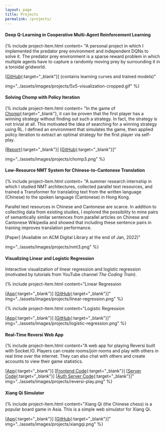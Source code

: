 ```yaml
---
layout: page
title: Projects
permalink: /projects/
---
```


#### Deep Q-Learning in Cooperative Multi-Agent Reinforcement Learning

{% include project-item.html 
content=
"A personal project in which I implemented the predator prey environment and independent DQNs to solve it. The predator prey environment is a sparse reward problem in which multiple agents have to capture a randomly moving prey by surrounding it in a toroidal gridworld. 

[[GitHub](https://github.com/hughiemak/predator-prey){:target=\"_blank\"}] (contains learning curves and trained models)" 

img="../assets/images/projects/5x5-visualization-cropped.gif" %} 

<!-- <div class="project-item-container">
<div style="float: left; width: 20%;">
<img class="project-item-img" src="../assets/images/projects/5x5-visualization-cropped.gif">
</div>
<div class="project-item-text-container">
<div class="project-item-text">
A personal project in which I implemented the predator prey environment and independent DQNs to solve it. The predator prey environment is a sparse reward problem in which multiple agents have to capture a randomly moving prey by surrounding it in a toroidal grid world. 

[[Code](https://github.com/hughiemak/predator-prey){:target="_blank"}]
</div></div></div> -->

#### Solving Chomp with Policy Iteration

<!-- A personal project in which I applied policy iteration to recover the nontrivial winning strategy of the first player in [Chomp](https://www.math.ucla.edu/~tom/Games/chomp.html){:target="_blank"} via self-play.

[[Report](https://gist.github.com/hughiemak/58bca80976cc3c7dc1dbbafce6fed0f6){:target="_blank"}] [[Code](https://github.com/hughiemak/chomp){:target="_blank"}] -->

{% include project-item.html 
content=
"In the game of [Chomp](https://www.math.ucla.edu/~tom/Games/chomp.html){:target=\"_blank\"}, it can be proven that the first player has a winning strategy without finding out such a strategy. In fact, the strategy is not trivial at all. This motivated the idea of searching for a winning strategy using RL. I defined an environment that simulates the game, then applied policy iteration to extract an optimal strategy for the first player via self-play.

[[Report](https://gist.github.com/hughiemak/58bca80976cc3c7dc1dbbafce6fed0f6){:target=\"_blank\"}] [[GitHub](https://github.com/hughiemak/chomp){:target=\"_blank\"}]"  

img="../assets/images/projects/chomp3.png" %}

<!-- A personal project in which I applied policy iteration to recover the nontrivial winning strategy of the first player in [Chomp](https://www.math.ucla.edu/~tom/Games/chomp.html){:target=\"_blank\"} via self-play. -->


#### Low-Resource NMT System for Chinese-to-Cantonese Translation

{% include project-item.html 
content=
"A summer research internship in which I studied NMT architectures, collected parallel text resources, and trained a Transformer for translating text from the written language (Chinese) to the spoken language (Cantonese) in Hong Kong. 

Parallel text resources in Chinese and Cantonese are scarce. In addition to collecting data from existing studies, I explored the possibility to mine pairs of semantically similar sentences from parallel articles on Chinese and Cantonese Wikipedia and showed that including these sentence pairs in training improves translation performance.

[Paper] (Available on ACM Digital Library at the end of Jan, 2022)"  

img="../assets/images/projects/nmt3.png" %}

<!-- A summer research internship in which I trained a Transformer for translating text from the written language (Chinese) to the spoken language (Cantonese) in Hong Kong. 

Parallel text resources in Chinese and Cantonese are scarce. In addition to collecting data from existing studies, I explored the possibility to increase the amount of training data by mining semantically similar sentences from parallel articles on Chinese and Cantonese Wikipedia. -->

#### Visualizing Linear and Logistic Regression

Interactive visualization of linear regression and logistic regression (motivated by tutorials from YouTube channel *The Coding Train*).

{% include project-item.html 
content="Linear Regression

[[App](https://hughiemak.github.io/VisualizeLinearRegression/){:target=\"_blank\"}] [[GitHub](https://github.com/hughiemak/VisualizeLinearRegression){:target=\"_blank\"}]"
img="../assets/images/projects/linear-regression.png" %}

<!-- Linear Regression: [[App](https://hughiemak.github.io/VisualizeLinearRegression/){:target="_blank"}] [[Code](https://github.com/hughiemak/VisualizeLinearRegression){:target="_blank"}] -->

{% include project-item.html 
content="Logistic Regression

[[App](https://hughiemak.github.io/VisualizeLogisticRegression/){:target=\"_blank\"}] [[GitHub](https://github.com/hughiemak/VisualizeLogisticRegression){:target=\"_blank\"}]"
img="../assets/images/projects/logistic-regression.png" %}

<!-- Logistic Regression: [[App](https://hughiemak.github.io/VisualizeLogisticRegression/){:target="_blank"}] [[Code](https://github.com/hughiemak/VisualizeLogisticRegression){:target="_blank"}] -->

#### Real-Time Reversi Web App

{% include project-item.html
content="A web app for playing Reversi built with Socket.IO. Players can create rooms/join rooms and play with others in real time over the internet. They can also chat with others and create accounts to view their game statistics.

[[App](https://hughiemak.github.io/reversi/){:target=\"_blank\"}] [[Frontend Code](https://github.com/hughiemak/reversi){:target=\"_blank\"}] [[Server Code](https://github.com/hughiemak/reversi-socket-io-server){:target=\"_blank\"}] [[Auth Server Code](https://github.com/hughiemak/reversi-auth){:target=\"_blank\"}]"
img="../assets/images/projects/reversi-play.png" %}

#### Xiang Qi Simulator
{% include project-item.html
content="Xiang Qi (the Chinese chess) is a popular board game in Asia. This is a simple web simulator for Xiang Qi.

[[App](https://hughiemak.github.io/xiangqi/){:target=\"_blank\"}] [[GitHub](https://github.com/hughiemak/xiangqi){:target=\"_blank\"}]"
img="../assets/images/projects/xiangqi.png" %}
